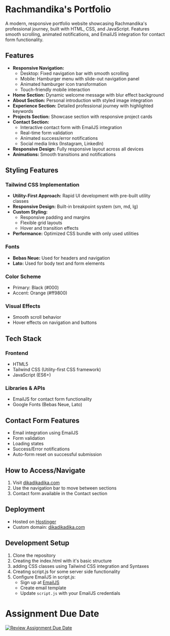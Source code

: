 # Rachmandika's Portfolio

A modern, responsive portfolio website showcasing Rachmandika's professional journey, built with HTML, CSS, and JavaScript. Features smooth scrolling, animated notifications, and EmailJS integration for contact form functionality.

## Features

- **Responsive Navigation:**
  - Desktop: Fixed navigation bar with smooth scrolling
  - Mobile: Hamburger menu with slide-out navigation panel
  - Animated hamburger icon transformation
  - Touch-friendly mobile interaction
- **Home Section:** Dynamic welcome message with blur effect background
- **About Section:** Personal introduction with styled image integration
- **Experience Section:** Detailed professional journey with highlighted keywords
- **Projects Section:** Showcase section with responsive project cards
- **Contact Section:** 
  - Interactive contact form with EmailJS integration
  - Real-time form validation
  - Animated success/error notifications
  - Social media links (Instagram, LinkedIn)
- **Responsive Design:** Fully responsive layout across all devices
- **Animations:** Smooth transitions and notifications

## Styling Features

### Tailwind CSS Implementation
- **Utility-First Approach:** Rapid UI development with pre-built utility classes
- **Responsive Design:** Built-in breakpoint system (sm, md, lg)
- **Custom Styling:**
  - Responsive padding and margins
  - Flexible grid layouts
  - Hover and transition effects
- **Performance:** Optimized CSS bundle with only used utilities

### Fonts
- **Bebas Neue:** Used for headers and navigation
- **Lato:** Used for body text and form elements

### Color Scheme
- Primary: Black (#000)
- Accent: Orange (#ff9800)

### Visual Effects
- Smooth scroll behavior
- Hover effects on navigation and buttons

## Tech Stack

### Frontend
- HTML5
- Tailwind CSS (Utility-first CSS framework)
- JavaScript (ES6+)

### Libraries & APIs
- EmailJS for contact form functionality
- Google Fonts (Bebas Neue, Lato)

## Contact Form Features

- Email integration using EmailJS
- Form validation
- Loading states
- Success/Error notifications
- Auto-form reset on successful submission

## How to Access/Navigate

1. Visit [dikadikadika.com](https://dika.dikadikadika.com)
2. Use the navigation bar to move between sections
3. Contact form available in the Contact section

## Deployment

- Hosted on [Hostinger](https://hostinger.com)
- Custom domain: [dikadikadika.com](https://dikadikadika.com)

## Development Setup

1. Clone the repository
2. Creating the index.html with it's basic structure
3. adding CSS classes using Tailwind CSS integration and Syntaxes
5. Creating script.js for some server side functionality
6. Configure EmailJS in script.js:
   - Sign up at [EmailJS](https://www.emailjs.com)
   - Create email template
   - Update `script.js` with your EmailJS credentials

# Assignment Due Date
[![Review Assignment Due Date](https://classroom.github.com/assets/deadline-readme-button-22041afd0340ce965d47ae6ef1cefeee28c7c493a6346c4f15d667ab976d596c.svg)](https://classroom.github.com/a/akoVEwkh)
